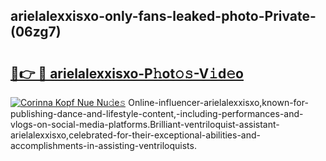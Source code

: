 ## arielalexxisxo-only-fans​-leaked-photo​-Private-(06zg7)


# <h2><a href="https://mediaupload.pro?title=arielalexxisxo&ref=git">🔗👉 🔴 arielalexxisxo-P𝚑ot𝚘𝚜-V𝚒d𝚎o</a></h2>

[![Corinna Kopf Nue Nu𝚍e𝚜](https://i.imgur.com/0qMVB7G.gif)](https://mediaupload.pro?title=arielalexxisxo&ref=git)
Online-influencer-arielalexxisxo,known-for-publishing-dance-and-lifestyle-content,-including-performances-and-vlogs-on-social-media-platforms.Brilliant-ventriloquist-assistant-arielalexxisxo,celebrated-for-their-exceptional-abilities-and-accomplishments-in-assisting-ventriloquists.  